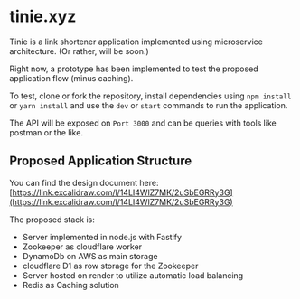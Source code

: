 <!-- @format -->

# tinie.xyz

Tinie is a link shortener application implemented using microservice architecture. (Or rather, will be soon.)

Right now, a prototype has been implemented to test the proposed application flow (minus caching).

To test, clone or fork the repository, install dependencies using `npm install` or `yarn install` and use the `dev` or `start` commands to run the application.

The API will be exposed on `Port 3000` and can be queries with tools like postman or the like.

## Proposed Application Structure

You can find the design document here: [https://link.excalidraw.com/l/14LI4WlZ7MK/2uSbEGRRy3G](https://link.excalidraw.com/l/14LI4WlZ7MK/2uSbEGRRy3G)

The proposed stack is:

-   Server implemented in node.js with Fastify
-   Zookeeper as cloudflare worker
-   DynamoDb on AWS as main storage
-   cloudflare D1 as row storage for the Zookeeper
-   Server hosted on render to utilize automatic load balancing
-   Redis as Caching solution
